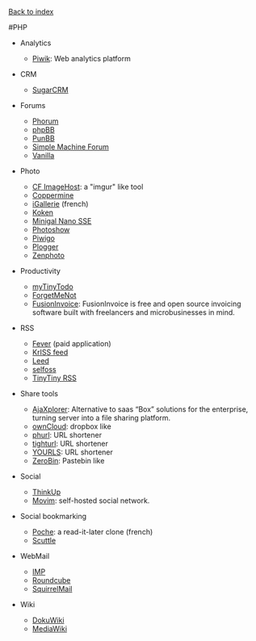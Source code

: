 [Back to index](../README.md)

#PHP

- Analytics
  - [Piwik](http://piwik.org): Web analytics platform

- CRM
  - [SugarCRM](http://www.sugarcrm.com/)

- Forums
  - [Phorum](http://www.phorum.org/)
  - [phpBB](https://www.phpbb.com/)
  - [PunBB](http://punbb.informer.com/)
  - [Simple Machine Forum](http://simplemachines.org/)
  - [Vanilla](http://vanillaforums.org/)

- Photo
  - [CF ImageHost](http://www.codefuture.co.uk/projects/imagehost/): a "imgur" like tool
  - [Coppermine](http://coppermine-gallery.net/) 
  - [iGallerie](http://www.igalerie.org) (french)
  - [Koken](http://koken.me)
  - [Minigal Nano SSE](https://github.com/sebsauvage/MinigalNano)
  - [Photoshow](http://www.photoshow-gallery.com/)
  - [Piwigo](http://piwigo.org/)
  - [Plogger](http://www.plogger.org/)
  - [Zenphoto](http://www.zenphoto.org)

- Productivity
  - [myTinyTodo](http://www.mytinytodo.net/)
  - [ForgetMeNot](https://github.com/hswolff/forgetmenot)
  - [FusionInvoice](http://fusioninvoice.com/): FusionInvoice is free and open source invoicing software built with freelancers and microbusinesses in mind.

- RSS
  - [Fever](http://www.feedafever.com/) (paid application)
  - [KrISS feed](http://tontof.net/kriss/feed/)  
  - [Leed](http://projet.idleman.fr/leed/)
  - [selfoss](http://selfoss.aditu.de/)
  - [TinyTiny RSS](http://tt-rss.org/redmine/projects/tt-rss/wiki)
  
- Share tools
  - [AjaXplorer](http://ajaxplorer.info/): Alternative to saas “Box” solutions for the enterprise, turning server into a file sharing platform.
  - [ownCloud](owncloud.org): dropbox like
  - [phurl](https://code.google.com/p/phurl/): URL shortener
  - [tighturl](http://tighturl.com/project/p/tighturl/): URL shortener
  - [YOURLS](http://yourls.org/): URL shortener
  - [ZeroBin](http://sebsauvage.net/wiki/doku.php?id=php:zerobin): Pastebin like

- Social
  - [ThinkUp](https://www.thinkup.com/)
  - [Movim](http://movim.eu/?q=mainPage): self-hosted social network.

- Social bookmarking
  - [Poche](http://inthepoche.com/): a read-it-later clone (french)
  - [Scuttle](http://sourceforge.net/projects/scuttle/)

- WebMail
  - [IMP](http://www.horde.org/apps/imp/)
  - [Roundcube](http://www.roundcube.net/)
  - [SquirrelMail](http://www.squirrelmail.org/)

- Wiki
  - [DokuWiki](https://www.dokuwiki.org/dokuwiki)
  - [MediaWiki](http://www.mediawiki.org/)
